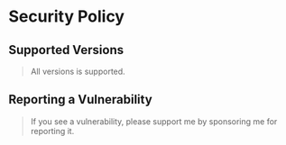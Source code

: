 # Security Policy

## Supported Versions

>All versions is supported.

## Reporting a Vulnerability

>If you see a vulnerability, please support me by sponsoring me for reporting it.


